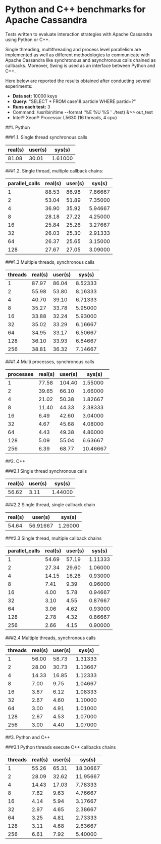 # Python and C++ benchmarks for Apache Cassandra
Tests written to evaluate interaction strategies with Apache Cassandra using Python or C++. 

Single threading, multithreading and process level parallelism are implemented as well as different methodologies to communicate with Apache Cassandra like synchronous and asynchronous calls chained as callbacks. Moreover, Swing is used as an interface between Python and C++.

Here below are reported the results obtained after conducting several experiments:

* **Data set:** 10000 keys
* **Query:** "SELECT * FROM case18.particle WHERE partid=?"
* **Runs each test:** 3
* Command: /usr/bin/time --format '%E %U %S ' ./test) &>> out_test
* Intel® Xeon® Processor L5630 (16 threads, 4 cpu)

##1. Python

###1.1. Single thread synchronous calls

real(s)	 |   user(s)	|   sys(s)
------------ |------------ |------------
81.08    |   30.01   |	1.61000


###1.2. Single thread, multiple callback chains:


parallel_calls	|   real(s)	|   user(s)	|   sys(s)
------------ |------------ |------------ |------------
1	|   88.53	|   86.98	|   7.86667
2	|   53.04	|   51.89	|   7.35000
4	|   36.90	|   35.92	|   5.94667
8	|   28.18	|   27.22	|   4.25000
16	|   25.84	|   25.26	|   3.27667
32	|   26.03	|   25.30	|   2.91333
64	|   26.37	|   25.65	|   3.15000
128	|   27.67	|   27.05	|   3.09000

###1.3 Multiple threads, synchronous calls


threads	|   real(s)	|   user(s)	|   sys(s)
------------ |------------ |------------ |------------
1	|   87.97    |	86.04	|  8.52333
2	|   55.98	|   53.80	|   8.16333
4	|   40.70   |   39.10	|   6.71333
8	|   35.27	|   33.78	|   5.95000
16	|   33.88	|   32.24	|   5.93000
32	|   35.02	|   33.29	|   6.16667
64	|   34.95	|   33.17	|   6.50667
128	|   36.10	|   33.93	|   6.64667
256	|   38.81	|   36.32	|   7.14667


###1.4 Multi processes, synchronous calls

processes	|   real(s)	|   user(s)	|   sys(s)
------------ |------------ |------------ |------------
1	|   77.58    |	104.40	|   1.55000
2	|   39.65	|   66.10	|   1.66000
4	|   21.02	|   50.38	|   1.82667
8	|   11.40	|   44.33	|   2.38333
16	|   6.49	|   42.60	|   3.04000
32	|   4.67	|   45.68	|   4.08000
64	|   4.43	|   49.38	|   4.86000
128	|   5.09	|   55.04	|   6.63667
256	|   6.39	|   68.77	|   10.46667


##2. C++

###2.1 Single thread synchronous calls

real(s)	|   user(s)	|   sys(s)
------------ |------------ |------------
56.62   |	3.11    |	1.44000


###2.2 Single thread, single callback chain

real(s)	|   user(s)	|   sys(s)
------------ |------------ |------------
54.64   |	56.91667	|   1.26000


###2.3 Single thread, multiple callback chains

parallel_calls	|   real(s)	|   user(s)	|   sys(s)
------------ |------------ |------------ |------------
1   |   54.69	|   57.19	|   1.11333
2	|   27.34	|   29.60	|   1.06000
4	|   14.15	|   16.26	|   0.93000
8	|   7.41	|   9.39	|   0.96000
16	|   4.00	|   5.78	|   0.94667
32	|   3.10	|   4.55	|   0.87667
64	|   3.06	|   4.62	|   0.93000
128	|   2.78	|   4.32	|   0.86667
256	|   2.66	|   4.15	|   0.90000


###2.4 Multiple threads, synchronous calls

threads	|   real(s)	|   user(s)	|   sys(s)
------------ |------------ |------------ |------------
1	|56.00	|	58.73	|   1.31333
2	|28.00	|	30.73	|   1.13667
4	|14.33	|	16.85	|   1.12333
8	|7.00	|	9.75	|   1.04667
16	|3.67	|	6.12	|   1.08333
32	|2.67	|	4.60	|   1.10000
64	|3.00	|	4.91	|   1.01000
128	|2.67	|	4.53	|   1.07000
256	|3.00	|	4.40	|   1.07000


##3. Python and C++

###3.1 Python threads execute C++ callbacks chains

threads |   real(s)     |   user(s)     |   sys(s)
------------ |------------ |------------ |------------
1	|55.26	|65.31	|18.30667
2	|28.09	|32.62	|11.95667
4	|14.43	|17.03	|7.78333
8	|7.62	|9.63	|4.76667
16	|4.14	|5.94	|3.17667
32	|2.97	|4.65	|2.38667
64	|3.25	|4.81	|2.73333
128	|3.11	|4.68	|2.63667
256	|6.61	|7.92	|5.40000
